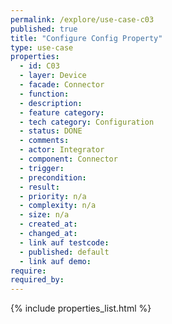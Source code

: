 ```yaml
---
permalink: /explore/use-case-c03
published: true
title: "Configure Config Property"
type: use-case
properties:
  - id: C03
  - layer: Device
  - facade: Connector
  - function:
  - description:
  - feature category:
  - tech category: Configuration
  - status: DONE
  - comments:
  - actor: Integrator
  - component: Connector
  - trigger:
  - precondition:
  - result:
  - priority: n/a
  - complexity: n/a
  - size: n/a
  - created_at:
  - changed_at:
  - link auf testcode:
  - published: default
  - link auf demo:
require:
required_by:
---
```

{% include properties_list.html %}
